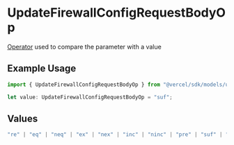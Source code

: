 # UpdateFirewallConfigRequestBodyOp

[Operator](https://vercel.com/docs/security/vercel-waf/rule-configuration#operators) used to compare the parameter with a value

## Example Usage

```typescript
import { UpdateFirewallConfigRequestBodyOp } from "@vercel/sdk/models/updatefirewallconfigop.js";

let value: UpdateFirewallConfigRequestBodyOp = "suf";
```

## Values

```typescript
"re" | "eq" | "neq" | "ex" | "nex" | "inc" | "ninc" | "pre" | "suf" | "sub" | "gt" | "gte" | "lt" | "lte"
```